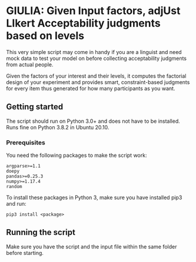 # GIULIA: Given Input factors, adjUst LIkert Acceptability judgments based on levels

This very simple script may come in handy if you are a linguist and need mock data to test your model on before collecting acceptability judgments from actual people.

Given the factors of your interest and their levels, it computes the factorial design of your experiment and provides smart, constraint-based judgments for every item thus generated for how many participants as you want.

## Getting started

The script should run on Python 3.0+ and does not have to be installed. Runs fine on Python 3.8.2 in Ubuntu 20.10.

### Prerequisites

You need the following packages to make the script work:

    argparse>=1.1
    doepy
    pandas>=0.25.3
    numpy>=1.17.4
    random
    
To install these packages in Python 3, make sure you have installed pip3 and run:    
    
    pip3 install <package>
    
## Running the script

Make sure you have the script and the input file within the same folder before starting.
